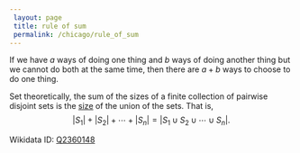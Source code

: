 ```yaml
---
 layout: page
 title: rule of sum
 permalink: /chicago/rule_of_sum
---
```


If we have $a$ ways of doing one thing and $b$ ways of doing another thing but we cannot do both at the same time, then there are $a+b$ ways to choose to do one thing.

Set theoretically, the sum of the sizes of a finite collection of pairwise disjoint sets is the [size](https://defsmath.github.io/DefsMath/cardinal_number) of the union of the sets. That is,
$$|S_1| + |S_2| + \cdots + |S_n| = |S_1\cup S_2\cup\cdots\cup S_n|.$$

Wikidata ID: [Q2360148](https://www.wikidata.org/wiki/Q2360148)